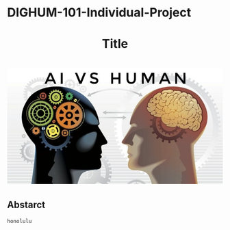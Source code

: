 # DIGHUM-101-Individual-Project

<h1 align="center">
    Title
    <h1/>

![httpswww.linkedin.compulsedifferences-between-artificial-intelligence-vs-human-gangesh-thakur](./Img/aiVsHuman.jpeg)
 
## Abstarct
    honolulu
